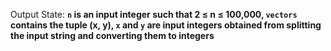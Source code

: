 Output State: **`n` is an input integer such that 2 ≤ n ≤ 100,000, `vectors` contains the tuple (x, y), `x` and `y` are input integers obtained from splitting the input string and converting them to integers**